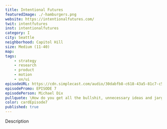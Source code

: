 ```yaml
---
title: Intentional Futures
featuredImage: ./-hamburgers.png
website: https://intentionalfutures.com/
twit: intentfutures
inst: intentionalfutures
category: I
city: Seattle
neighborhood: Capitol Hill
size: Medium (11-40)
map: 
tags:
    - strategy
    - research
    - product
    - motion
    - ux/ui
episodeURL: https://cdn.simplecast.com/audio/30dabfb8-c618-43a5-81c7-c5c83750983a/episodes/29f417ff-0c53-4cfc-8e56-59834f006bc6/audio/80c174d4-82bb-4e88-8b31-f43c525a3fde/default_tc.mp3
episodePromo: EPISODE 7
episodePerson: Michael Dix
pullquote: \How do you get all the bullshit, unnecessary ideas and jargon out and get real clarity in terms of what you're saying and why, what you need to pay attention to, what you don't and why? That informs all of our work.\
color: cardEpisode7    
published: true
---
```


Description
